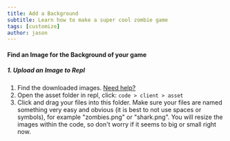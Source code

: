 ```yaml
---
title: Add a Background
subtitle: Learn how to make a super cool zombie game
tags: [customize]
author: jason
---
```

#### Find an Image for the Background of your game

##### 1. Upload an Image to Repl

1. Find the downloaded images. [Need help?](/tutorials/downloads/)
2. Open the asset folder in repl, click: `code > client > asset`
3. Click and drag your files into this folder. Make sure your files are named something very easy and obvious (it is best to not use spaces or symbols), for example "zombies.png" or "shark.png". You will resize the images within the code, so don't worry if it seems to big or small right now.
